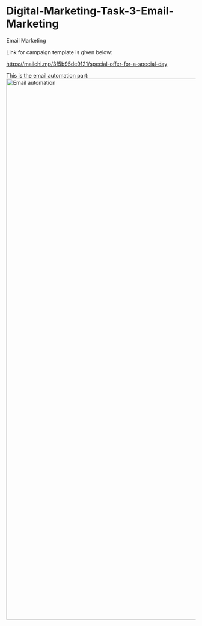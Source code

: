 # Digital-Marketing-Task-3-Email-Marketing

Email Marketing

Link for campaign template is given below:

https://mailchi.mp/3f5b95de9121/special-offer-for-a-special-day

This is the email automation part:
<img width="1440" alt="Email automation" src="https://github.com/Sumedh-Shinde/Digital-Marketing-Task-3-Email-Marketing/assets/93199716/798014e3-265c-418d-aeeb-71c9013d6c91">
